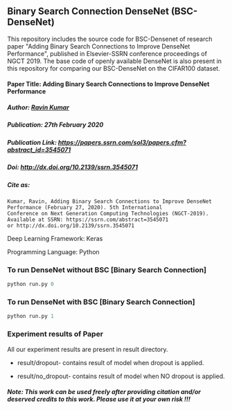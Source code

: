 ## Binary Search Connection DenseNet (BSC-DenseNet)
This repository includes the source code for BSC-Densenet of research paper "Adding Binary Search Connections to Improve DenseNet Performance", published in Elsevier-SSRN conference proceedings of NGCT 2019. The base code of openly available DenseNet is also present in this repository for comparing our BSC-DenseNet on the CIFAR100 dataset.

#### Paper Title: Adding Binary Search Connections to Improve DenseNet Performance

##### Author: [Ravin Kumar](https://mr-ravin.github.io/)

##### Publication: 27th February 2020

##### Publication Link: https://papers.ssrn.com/sol3/papers.cfm?abstract_id=3545071

##### Doi: http://dx.doi.org/10.2139/ssrn.3545071

##### Cite as:

```
Kumar, Ravin, Adding Binary Search Connections to Improve DenseNet Performance (February 27, 2020). 5th International 
Conference on Next Generation Computing Technologies (NGCT-2019). Available at SSRN: https://ssrn.com/abstract=3545071
or http://dx.doi.org/10.2139/ssrn.3545071 
```

Deep Learning Framework: Keras

Programming Language: Python

### To run DenseNet without BSC [Binary Search Connection]
```python
python run.py 0
```

### To run DenseNet with BSC [Binary Search Connection]
```python
python run.py 1
```

### Experiment results of Paper
All our experiment results are present in result directory.

- result/dropout- contains result of model when dropout is applied.

- result/no_dropout- contains result of model when NO dropout is applied.

##### Note: This work can be used freely after providing citation and/or deserved credits to this work. Please use it at your own risk !!!
